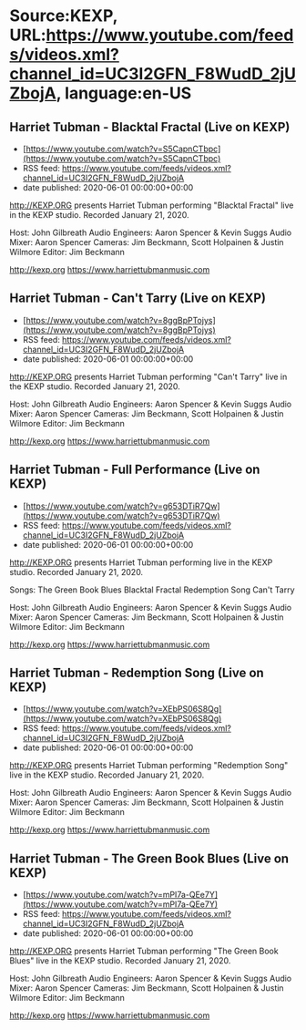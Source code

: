# Source:KEXP, URL:https://www.youtube.com/feeds/videos.xml?channel_id=UC3I2GFN_F8WudD_2jUZbojA, language:en-US

## Harriet Tubman - Blacktal Fractal (Live on KEXP)
 - [https://www.youtube.com/watch?v=S5CapnCTbpc](https://www.youtube.com/watch?v=S5CapnCTbpc)
 - RSS feed: https://www.youtube.com/feeds/videos.xml?channel_id=UC3I2GFN_F8WudD_2jUZbojA
 - date published: 2020-06-01 00:00:00+00:00

http://KEXP.ORG presents Harriet Tubman performing "Blacktal Fractal" live in the KEXP studio. Recorded January 21, 2020.

Host: John Gilbreath
Audio Engineers: Aaron Spencer & Kevin Suggs
Audio Mixer: Aaron Spencer
Cameras: Jim Beckmann, Scott Holpainen & Justin Wilmore
Editor: Jim Beckmann

http://kexp.org
https://www.harriettubmanmusic.com

## Harriet Tubman - Can't Tarry (Live on KEXP)
 - [https://www.youtube.com/watch?v=8ggBpPTojys](https://www.youtube.com/watch?v=8ggBpPTojys)
 - RSS feed: https://www.youtube.com/feeds/videos.xml?channel_id=UC3I2GFN_F8WudD_2jUZbojA
 - date published: 2020-06-01 00:00:00+00:00

http://KEXP.ORG presents Harriet Tubman performing "Can't Tarry" live in the KEXP studio. Recorded January 21, 2020.

Host: John Gilbreath
Audio Engineers: Aaron Spencer & Kevin Suggs
Audio Mixer: Aaron Spencer
Cameras: Jim Beckmann, Scott Holpainen & Justin Wilmore
Editor: Jim Beckmann

http://kexp.org
https://www.harriettubmanmusic.com

## Harriet Tubman - Full Performance (Live on KEXP)
 - [https://www.youtube.com/watch?v=g653DTiR7Qw](https://www.youtube.com/watch?v=g653DTiR7Qw)
 - RSS feed: https://www.youtube.com/feeds/videos.xml?channel_id=UC3I2GFN_F8WudD_2jUZbojA
 - date published: 2020-06-01 00:00:00+00:00

http://KEXP.ORG presents Harriet Tubman performing live in the KEXP studio. Recorded January 21, 2020.

Songs:
The Green Book Blues
Blacktal Fractal
Redemption Song
Can't Tarry

Host: John Gilbreath
Audio Engineers: Aaron Spencer & Kevin Suggs
Audio Mixer: Aaron Spencer
Cameras: Jim Beckmann, Scott Holpainen & Justin Wilmore
Editor: Jim Beckmann

http://kexp.org
https://www.harriettubmanmusic.com

## Harriet Tubman - Redemption Song (Live on KEXP)
 - [https://www.youtube.com/watch?v=XEbPS06S8Qg](https://www.youtube.com/watch?v=XEbPS06S8Qg)
 - RSS feed: https://www.youtube.com/feeds/videos.xml?channel_id=UC3I2GFN_F8WudD_2jUZbojA
 - date published: 2020-06-01 00:00:00+00:00

http://KEXP.ORG presents Harriet Tubman performing "Redemption Song" live in the KEXP studio. Recorded January 21, 2020.

Host: John Gilbreath
Audio Engineers: Aaron Spencer & Kevin Suggs
Audio Mixer: Aaron Spencer
Cameras: Jim Beckmann, Scott Holpainen & Justin Wilmore
Editor: Jim Beckmann

http://kexp.org
https://www.harriettubmanmusic.com

## Harriet Tubman - The Green Book Blues (Live on KEXP)
 - [https://www.youtube.com/watch?v=mPI7a-QEe7Y](https://www.youtube.com/watch?v=mPI7a-QEe7Y)
 - RSS feed: https://www.youtube.com/feeds/videos.xml?channel_id=UC3I2GFN_F8WudD_2jUZbojA
 - date published: 2020-06-01 00:00:00+00:00

http://KEXP.ORG presents Harriet Tubman performing "The Green Book Blues" live in the KEXP studio. Recorded January 21, 2020.

Host: John Gilbreath
Audio Engineers: Aaron Spencer & Kevin Suggs
Audio Mixer: Aaron Spencer
Cameras: Jim Beckmann, Scott Holpainen & Justin Wilmore
Editor: Jim Beckmann

http://kexp.org
https://www.harriettubmanmusic.com

